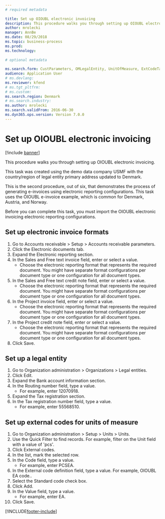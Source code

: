 ```yaml
--- 
# required metadata 
 
title: Set up OIOUBL electronic invoicing
description: This procedure walks you through setting up OIOUBL electronic invoicing. 
author: mrolecki
manager: AnnBe 
ms.date: 08/29/2018
ms.topic: business-process 
ms.prod:  
ms.technology:  
 
# optional metadata 
 
ms.search.form: CustParameters, OMLegalEntity, UnitOfMeasure, ExtCodeTable   
audience: Application User 
# ms.devlang:  
ms.reviewer: kfend
# ms.tgt_pltfrm:  
# ms.custom:  
ms.search.region: Denmark
# ms.search.industry: 
ms.author: mrolecki
ms.search.validFrom: 2016-06-30 
ms.dyn365.ops.version: Version 7.0.0 
---
```

# Set up OIOUBL electronic invoicing

[!include [banner](../../includes/banner.md)]

This procedure walks you through setting up OIOUBL electronic invoicing. 



This task was created using the demo data company USMF with the country/region of legal entity primary address updated to Denmark.



This is the second procedure, out of six, that demonstrates the process of generating e-invoices using electronic reporting configurations. This task uses the OIOUBL e-invoice example, which is common for Denmark, Austria, and Norway.

Before you can complete this task, you must import the OIOUBL electronic invoicing electronic reporting configurations.


## Set up electronic invoice formats
1. Go to Accounts receivable > Setup > Accounts receivable parameters.
2. Click the Electronic documents tab.
3. Expand the Electronic reporting section.
4. In the Sales and Free text invoice field, enter or select a value.
    * Choose the electronic reporting format that represents the required document. You might have separate format configurations per document type or one configuration for all document types.  
5. In the Sales and Free text credit note field, enter or select a value.
    * Choose the electronic reporting format that represents the required document. You might have separate format configurations per document type or one configuration for all document types.  
6. In the Project invoice field, enter or select a value.
    * Choose the electronic reporting format that represents the required document. You might have separate format configurations per document type or one configuration for all document types.  
7. In the Project credit note field, enter or select a value.
    * Choose the electronic reporting format that represents the required document. You might have separate format configurations per document type or one configuration for all document types.  
8. Click Save.

## Set up a legal entity
1. Go to Organization administration > Organizations > Legal entities.
2. Click Edit.
3. Expand the Bank account information section.
4. In the Routing number field, type a value.
    * For example, enter 12070918.  
5. Expand the Tax registration section.
6. In the Tax registration number field, type a value.
    * For example, enter 55568510.  

## Set up external codes for units of measure
1. Go to Organization administration > Setup > Units > Units.
2. Use the Quick Filter to find records. For example, filter on the Unit field with a value of 'pcs'.
3. Click External codes.
4. In the list, mark the selected row.
5. In the Code field, type a value.
    * For example, enter PCSEA.  
6. In the External code definition field, type a value. For example, OIOUBL EA code..
7. Select the Standard code check box.
8. Click Add.
9. In the Value field, type a value.
    * For example, enter EA.  
10. Click Save.



[!INCLUDE[footer-include](../../../includes/footer-banner.md)]